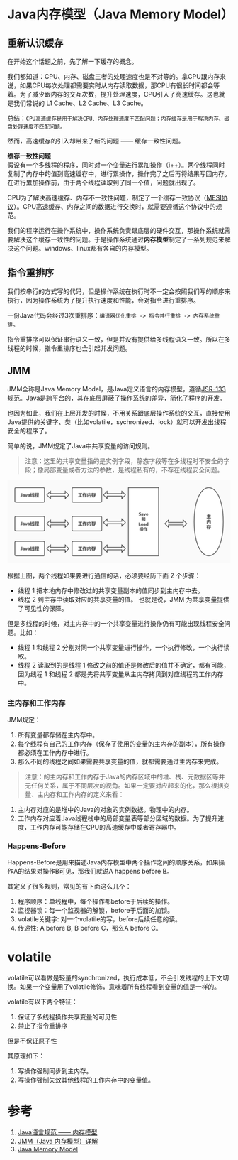 # Java内存模型（Java Memory Model）

## 重新认识缓存
在开始这个话题之前，先了解一下缓存的概念。

我们都知道：CPU、内存、磁盘三者的处理速度也是不对等的。拿CPU跟内存来说，如果CPU每次处理都需要实时从内存读取数据，那CPU有很长时间都会等着。为了减少跟内存的交互次数，提升处理速度，CPU引入了高速缓存。这也就是我们常说的 L1 Cache、L2 Cache、L3 Cache。

总结：`CPU高速缓存是用于解决CPU、内存处理速度不匹配问题；内存缓存是用于解决内存、磁盘处理速度不匹配问题。`

然而，高速缓存的引入却带来了新的问题 —— 缓存一致性问题。

**缓存一致性问题**  
假设有一个多线程的程序，同时对一个变量进行累加操作（i++）。两个线程同时复制了内存中的值到高速缓存中，进行累操作，操作完了之后再将结果写回内存。在进行累加操作前，由于两个线程读取到了同一个值，问题就出现了。

CPU为了解决高速缓存、内存不一致性问题，制定了一个缓存一致协议（[MESI协议](https://zh.wikipedia.org/wiki/MESI%E5%8D%8F%E8%AE%AE)）。CPU高速缓存、内存之间的数据进行交换时，就需要遵循这个协议中的规范。

我们的程序运行在操作系统中，操作系统负责跟底层的硬件交互，那操作系统就需要解决这个缓存一致性的问题。于是操作系统通过**内存模型**制定了一系列规范来解决这个问题。windows、linux都有各自的内存模型。

## 指令重排序
我们按串行的方式写的代码，但是操作系统在执行时不一定会按照我们写的顺序来执行，因为操作系统为了提升执行速度和性能，会对指令进行重排序。

一份Java代码会经过3次重排序：`编译器优化重排 -> 指令并行重排 -> 内存系统重排`。

指令重排序可以保证串行语义一致，但是并没有提供给多线程语义一致。所以在多线程的时候，指令重排序也会引起并发问题。

## JMM
JMM全称是Java Memory Model，是Java定义语言的内存模型，遵循[JSR-133规范](http://www.cs.umd.edu/~pugh/java/memoryModel/CommunityReview.pdf)。Java是跨平台的，其在底层屏蔽了操作系统的差异，简化了程序的开发。

也因为如此，我们在上层开发的时候，不用关系跟底层操作系统的交互，直接使用Java提供的关键字、类（比如volatile，sychronized、lock）就可以开发出线程安全的程序了。

简单的说，JMM规定了Java中共享变量的访问规则。

> 注意：这里的共享变量指的是实例字段，静态字段等在多线程时不安全的字段；像局部变量或者方法的参数，是线程私有的，不存在线程安全问题。

![jmm](./image/jmm.jpg)

根据上图，两个线程如果要进行通信的话，必须要经历下面 2 个步骤：
* 线程 1 把本地内存中修改过的共享变量副本的值同步到主内存中去。
* 线程 2 到主存中读取对应的共享变量的值。
也就是说，JMM 为共享变量提供了可见性的保障。

但是多线程的时候，对主内存中的一个共享变量进行操作仍有可能出现线程安全问题。比如：
* 线程 1 和线程 2 分别对同一个共享变量进行操作，一个执行修改，一个执行读取。
* 线程 2 读取到的是线程 1 修改之前的值还是修改后的值并不确定，都有可能，因为线程 1 和线程 2 都是先将共享变量从主内存拷贝到对应线程的工作内存中。

### 主内存和工作内存
JMM规定：
1. 所有变量都存储在主内存中。
2. 每个线程有自己的工作内存（保存了使用的变量的主内存的副本），所有操作都必须在工作内存中进行。
3. 那么不同的线程之间如果需要共享变量的值，就都需要通过主内存来完成。

> 注意：的主内存和工作内存于Java的内存区域中的堆、栈、元数据区等并无任何关系，属于不同层次的视角。如果一定要对应起来的化，那么根据变量、主内存和工作内存的定义来看：
1. 主内存对应的是堆中的Java的对象的实例数据。物理中的内存。
2. 工作内存对应着Java线程栈中的局部变量表等部分区域的数据。为了提升速度，工作内存可能存储在CPU的高速缓存中或者寄存器中。

### Happens-Before
Happens-Before是用来描述Java内存模型中两个操作之间的顺序关系，如果操作A的结果对操作B可见，那我们就说A happens before B。

其定义了很多规则，常见的有下面这么几个：
1. 程序顺序：单线程中，每个操作都before于后续的操作。
2. 监视器锁：每一个监视器的解锁，before于后面的加锁。
3. volatile关键字: 对一个volatile的写，before后续任意的读。
4. 传递性: A before B, B before C，那么A before C。

# volatile
volatile可以看做是轻量的synchronized，执行成本低，不会引发线程的上下文切换。如果一个变量用了volatile修饰，意味着所有线程看到变量的值是一样的。

volatile有以下两个特征：
1. 保证了多线程操作共享变量的可见性
2. 禁止了指令重排序

但是不保证原子性

其原理如下：
1. 写操作强制同步到主内存。
2. 写操作强制失效其他线程的工作内存中的变量值。

# 参考
1. [Java语言规范 —— 内存模型](https://docs.oracle.com/javase/specs/jls/se8/html/jls-17.html#jls-17.4)
2. [JMM（Java 内存模型）详解](https://javaguide.cn/java/concurrent/jmm.html)
3. [Java Memory Model](https://linianhui.github.io/java/jmm/)